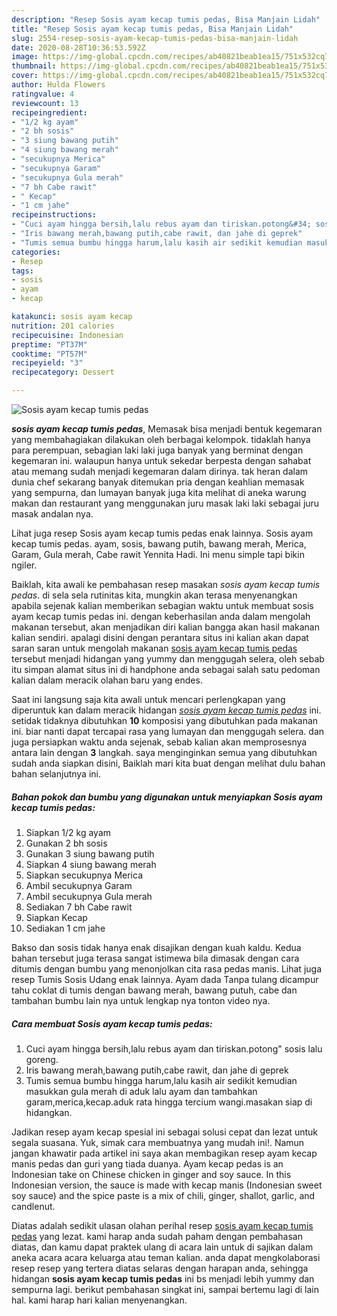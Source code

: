 ```yaml
---
description: "Resep Sosis ayam kecap tumis pedas, Bisa Manjain Lidah"
title: "Resep Sosis ayam kecap tumis pedas, Bisa Manjain Lidah"
slug: 2554-resep-sosis-ayam-kecap-tumis-pedas-bisa-manjain-lidah
date: 2020-08-28T10:36:53.592Z
image: https://img-global.cpcdn.com/recipes/ab40821beab1ea15/751x532cq70/sosis-ayam-kecap-tumis-pedas-foto-resep-utama.jpg
thumbnail: https://img-global.cpcdn.com/recipes/ab40821beab1ea15/751x532cq70/sosis-ayam-kecap-tumis-pedas-foto-resep-utama.jpg
cover: https://img-global.cpcdn.com/recipes/ab40821beab1ea15/751x532cq70/sosis-ayam-kecap-tumis-pedas-foto-resep-utama.jpg
author: Hulda Flowers
ratingvalue: 4
reviewcount: 13
recipeingredient:
- "1/2 kg ayam"
- "2 bh sosis"
- "3 siung bawang putih"
- "4 siung bawang merah"
- "secukupnya Merica"
- "secukupnya Garam"
- "secukupnya Gula merah"
- "7 bh Cabe rawit"
- " Kecap"
- "1 cm jahe"
recipeinstructions:
- "Cuci ayam hingga bersih,lalu rebus ayam dan tiriskan.potong&#34; sosis lalu goreng."
- "Iris bawang merah,bawang putih,cabe rawit, dan jahe di geprek"
- "Tumis semua bumbu hingga harum,lalu kasih air sedikit kemudian masukkan gula merah di aduk lalu ayam dan tambahkan garam,merica,kecap.aduk rata hingga tercium wangi.masakan siap di hidangkan."
categories:
- Resep
tags:
- sosis
- ayam
- kecap

katakunci: sosis ayam kecap 
nutrition: 201 calories
recipecuisine: Indonesian
preptime: "PT37M"
cooktime: "PT57M"
recipeyield: "3"
recipecategory: Dessert

---
```



![Sosis ayam kecap tumis pedas](https://img-global.cpcdn.com/recipes/ab40821beab1ea15/751x532cq70/sosis-ayam-kecap-tumis-pedas-foto-resep-utama.jpg)

<b><i>sosis ayam kecap tumis pedas</i></b>, Memasak bisa menjadi bentuk kegemaran yang membahagiakan dilakukan oleh berbagai kelompok. tidaklah hanya para perempuan, sebagian laki laki juga banyak yang berminat dengan kegemaran ini. walaupun hanya untuk sekedar berpesta dengan sahabat atau memang sudah menjadi kegemaran dalam dirinya. tak heran dalam dunia chef sekarang banyak ditemukan pria dengan keahlian memasak yang sempurna, dan lumayan banyak juga kita melihat di aneka warung makan dan restaurant yang menggunakan juru masak laki laki sebagai juru masak andalan nya.

Lihat juga resep Sosis ayam kecap tumis pedas enak lainnya. Sosis ayam kecap tumis pedas. ayam, sosis, bawang putih, bawang merah, Merica, Garam, Gula merah, Cabe rawit Yennita Hadi. Ini menu simple tapi bikin ngiler.

Baiklah, kita awali ke pembahasan resep masakan <i>sosis ayam kecap tumis pedas</i>. di sela sela rutinitas kita, mungkin akan terasa menyenangkan apabila sejenak kalian memberikan sebagian waktu untuk membuat sosis ayam kecap tumis pedas ini. dengan keberhasilan anda dalam mengolah makanan tersebut, akan menjadikan diri kalian bangga akan hasil makanan kalian sendiri. apalagi disini dengan perantara situs ini kalian akan dapat saran saran untuk mengolah makanan <u>sosis ayam kecap tumis pedas</u> tersebut menjadi hidangan yang yummy dan menggugah selera, oleh sebab itu simpan alamat situs ini di handphone anda sebagai salah satu pedoman kalian dalam meracik olahan baru yang endes.


Saat ini langsung saja kita awali untuk mencari perlengkapan yang diperuntuk kan dalam meracik hidangan <u><i>sosis ayam kecap tumis pedas</i></u> ini. setidak tidaknya dibutuhkan <b>10</b> komposisi yang dibutuhkan pada makanan ini. biar nanti dapat tercapai rasa yang lumayan dan menggugah selera. dan juga persiapkan waktu anda sejenak, sebab kalian akan memprosesnya antara lain dengan <b>3</b> langkah. saya menginginkan semua yang dibutuhkan sudah anda siapkan disini, Baiklah mari kita buat dengan melihat dulu bahan bahan selanjutnya ini.

<!--inarticleads1-->

##### Bahan pokok dan bumbu yang digunakan untuk menyiapkan Sosis ayam kecap tumis pedas:

1. Siapkan 1/2 kg ayam
1. Gunakan 2 bh sosis
1. Gunakan 3 siung bawang putih
1. Siapkan 4 siung bawang merah
1. Siapkan secukupnya Merica
1. Ambil secukupnya Garam
1. Ambil secukupnya Gula merah
1. Sediakan 7 bh Cabe rawit
1. Siapkan  Kecap
1. Sediakan 1 cm jahe


Bakso dan sosis tidak hanya enak disajikan dengan kuah kaldu. Kedua bahan tersebut juga terasa sangat istimewa bila dimasak dengan cara ditumis dengan bumbu yang menonjolkan cita rasa pedas manis. Lihat juga resep Tumis Sosis Udang enak lainnya. Ayam dada Tanpa tulang dicampur tahu coklat di tumis dengan bawang merah, bawang putuh, cabe dan tambahan bumbu lain nya untuk lengkap nya tonton video nya. 

<!--inarticleads2-->

##### Cara membuat Sosis ayam kecap tumis pedas:

1. Cuci ayam hingga bersih,lalu rebus ayam dan tiriskan.potong&#34; sosis lalu goreng.
1. Iris bawang merah,bawang putih,cabe rawit, dan jahe di geprek
1. Tumis semua bumbu hingga harum,lalu kasih air sedikit kemudian masukkan gula merah di aduk lalu ayam dan tambahkan garam,merica,kecap.aduk rata hingga tercium wangi.masakan siap di hidangkan.


Jadikan resep ayam kecap spesial ini sebagai solusi cepat dan lezat untuk segala suasana. Yuk, simak cara membuatnya yang mudah ini!. Namun jangan khawatir pada artikel ini saya akan membagikan resep ayam kecap manis pedas dan guri yang tiada duanya. Ayam kecap pedas is an Indonesian take on Chinese chicken in ginger and soy sauce. In this Indonesian version, the sauce is made with kecap manis (Indonesian sweet soy sauce) and the spice paste is a mix of chili, ginger, shallot, garlic, and candlenut. 

Diatas adalah sedikit ulasan olahan perihal resep <u>sosis ayam kecap tumis pedas</u> yang lezat. kami harap anda sudah paham dengan pembahasan diatas, dan kamu dapat praktek ulang di acara lain untuk di sajikan dalam aneka acara acara keluarga atau teman kalian. anda dapat mengkolaborasi resep resep yang tertera diatas selaras dengan harapan anda, sehingga hidangan <b>sosis ayam kecap tumis pedas</b> ini bs menjadi lebih yummy dan sempurna lagi. berikut pembahasan singkat ini, sampai bertemu lagi di lain hal. kami harap hari kalian menyenangkan.
